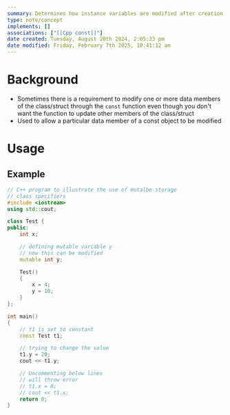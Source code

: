 ```yaml
---
summary: Determines how instance variables are modified after creation. Uses const and mutable as keywords
type: note/concept
implements: []
associations: ["[[Cpp const]]"]
date created: Tuesday, August 20th 2024, 2:05:33 pm
date modified: Friday, February 7th 2025, 10:41:12 am
---
```

# Background
- Sometimes there is a requirement to modify one or more data members of the class/struct through the `const` function even though you don't want the function to update other members of the class/struct
- Used to allow a particular data member of a const object to be modified

# Usage
## Example
```cpp
// C++ program to illustrate the use of mutalbe storage
// class specifiers
#include <iostream>
using std::cout;

class Test {
public:
	int x;

	// defining mutable variable y
	// now this can be modified
	mutable int y;

	Test()
	{
		x = 4;
		y = 10;
	}
};

int main()
{
	// t1 is set to constant
	const Test t1;

	// trying to change the value
	t1.y = 20;
	cout << t1.y;

	// Uncommenting below lines
	// will throw error
	// t1.x = 8;
	// cout << t1.x;
	return 0;
}

```